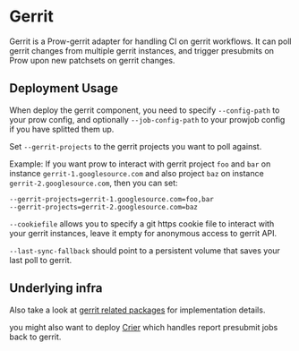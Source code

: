 # Gerrit

Gerrit is a Prow-gerrit adapter for handling CI on gerrit workflows. It can poll gerrit
changes from multiple gerrit instances, and trigger presubmits on Prow upon new patchsets on
gerrit changes.

## Deployment Usage

When deploy the gerrit component, you need to specify `--config-path` to your prow config, and optionally
`--job-config-path` to your prowjob config if you have splitted them up.

Set `--gerrit-projects` to the gerrit projects you want to poll against.

Example:
If you want prow to interact with gerrit project `foo` and `bar` on instance `gerrit-1.googlesource.com`
and also project `baz` on instance `gerrit-2.googlesource.com`, then you can set:

```
--gerrit-projects=gerrit-1.googlesource.com=foo,bar
--gerrit-projects=gerrit-2.googlesource.com=baz
```

`--cookiefile` allows you to specify a git https cookie file to interact with your gerrit instances, leave
it empty for anonymous access to gerrit API.

`--last-sync-fallback` should point to a persistent volume that saves your last poll to gerrit.

## Underlying infra

Also take a look at [gerrit related packages](/prow/gerrit/README.md) for implementation details.

you might also want to deploy [Crier](/prow/cmd/crier) which handles report presubmit jobs back to gerrit.
